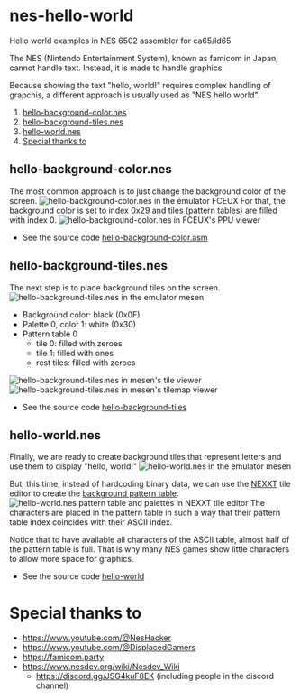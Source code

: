 # nes-hello-world
Hello world examples in NES 6502 assembler for ca65/ld65

The NES (Nintendo Entertainment System), known as famicom in Japan, cannot handle text.
Instead, it is made to handle graphics.

Because showing the text "hello, world!" requires complex handling of grapchis, a different approach is usually used as "NES hello world".

1. [hello-background-color.nes](#hello-background-colornes)
2. [hello-background-tiles.nes](#hello-background-tilesnes)
3. [hello-world.nes](#hello-worldnes)
4. [Special thanks to](#special-thanks-to)

## hello-background-color.nes
The most common approach is to just change the background color of the screen.
![hello-background-color.nes in the emulator FCEUX](screenshots/hello-background-color-FCEUX.png)
For that, the background color is set to index 0x29 and tiles (pattern tables) are filled with index 0.
![hello-background-color.nes in FCEUX's PPU viewer](screenshots/hello-background-color-FCEUX-PPU-viewer.png)
- See the source code [hello-background-color.asm](hello-background-color/src/hello-background-color.asm)

## hello-background-tiles.nes
The next step is to place background tiles on the screen.
![hello-background-tiles.nes in the emulator mesen](screenshots/hello-background-tiles-mesen.png)
- Background color: black (0x0F)
- Palette 0, color 1: white (0x30)
- Pattern table 0
  - tile 0: filled with zeroes
  - tile 1: filled with ones
  - rest tiles: filled with zeroes

![hello-background-tiles.nes in mesen's tile viewer](screenshots/hello-background-tiles-mesen-tile-viewer.png)
![hello-background-tiles.nes in mesen's tilemap viewer](screenshots/hello-background-tiles-mesen-tilemap-viewer.png)
- See the source code [hello-background-tiles](hello-background-tiles/src/hello-background-tiles.asm)

## hello-world.nes
Finally, we are ready to create background tiles that represent letters and use them to display "hello, world!"
![hello-world.nes in the emulator mesen](screenshots/hello-world-fceux.png)

But, this time, instead of hardcoding binary data, we can use the [NEXXT](https://frankengraphics.itch.io/nexxt) tile editor to create the [background pattern table](hello-world/res/).
![hello-world.nes pattern table and palettes in NEXXT tile editor](screenshots/hello-world-pattern-table-palettes.png)
The characters are placed in the pattern table in such a way that their pattern table index coincides with their ASCII index.

Notice that to have available all characters of the ASCII table, almost half of the pattern table is full. That is why many NES games show little characters to allow more space for graphics.

- See the source code [hello-world](hello-world/src/hello-world.asm)


# Special thanks to
- https://www.youtube.com/@NesHacker
- https://www.youtube.com/@DisplacedGamers
- https://famicom.party
- https://www.nesdev.org/wiki/Nesdev_Wiki
  - https://discord.gg/JSG4kuF8EK (including people in the discord channel)
